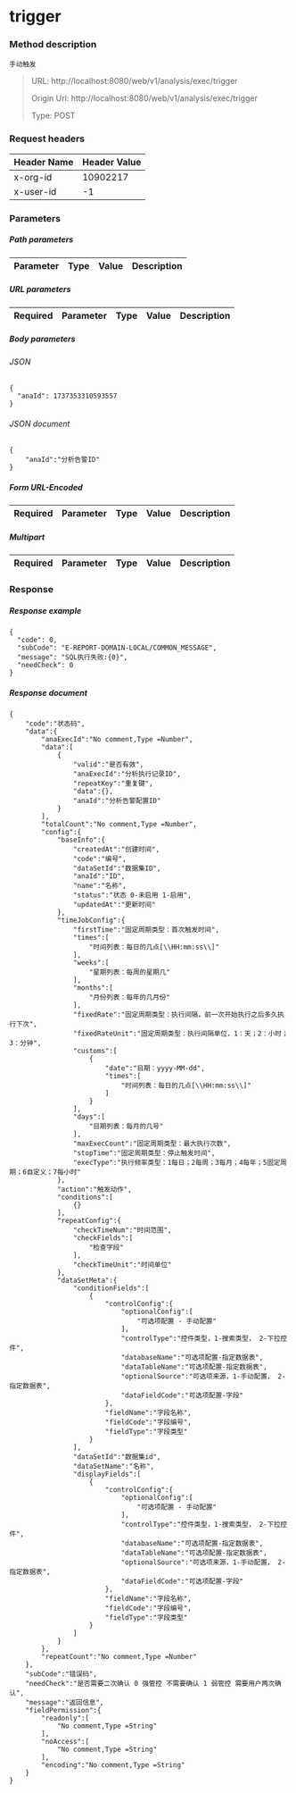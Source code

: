 # trigger

### Method description

```
手动触发
```

> URL: http://localhost:8080/web/v1/analysis/exec/trigger
>
> Origin Url: http://localhost:8080/web/v1/analysis/exec/trigger
>
> Type: POST


### Request headers

|Header Name| Header Value|
|---------|------|
|x-org-id|10902217|
|x-user-id|-1|

### Parameters

##### Path parameters

| Parameter | Type | Value | Description |
|---------|------|------|------------|


##### URL parameters

|Required| Parameter | Type | Value | Description |
|---------|---------|------|------|------------|


##### Body parameters

###### JSON

```
{
  "anaId": 1737353310593557
}
```

###### JSON document

```
{
	"anaId":"分析告警ID"
}
```


##### Form URL-Encoded
|Required| Parameter | Type | Value | Description |
|---------|---------|------|------|------------|


##### Multipart
|Required | Parameter | Type | Value | Description |
|---------|---------|------|------|------------|


### Response

##### Response example

```
{
  "code": 0,
  "subCode": "E-REPORT-DOMAIN-LOCAL/COMMON_MESSAGE",
  "message": "SQL执行失败:{0}",
  "needCheck": 0
}
```

##### Response document
```
{
	"code":"状态码",
	"data":{
		"anaExecId":"No comment,Type =Number",
		"data":[
			{
				"valid":"是否有效",
				"anaExecId":"分析执行记录ID",
				"repeatKey":"重复键",
				"data":{},
				"anaId":"分析告警配置ID"
			}
		],
		"totalCount":"No comment,Type =Number",
		"config":{
			"baseInfo":{
				"createdAt":"创建时间",
				"code":"编号",
				"dataSetId":"数据集ID",
				"anaId":"ID",
				"name":"名称",
				"status":"状态 0-未启用 1-启用",
				"updatedAt":"更新时间"
			},
			"timeJobConfig":{
				"firstTime":"固定周期类型：首次触发时间",
				"times":[
					"时间列表：每日的几点[\\HH:mm:ss\\]"
				],
				"weeks":[
					"星期列表：每周的星期几"
				],
				"months":[
					"月份列表：每年的几月份"
				],
				"fixedRate":"固定周期类型：执行间隔，前一次开始执行之后多久执行下次",
				"fixedRateUnit":"固定周期类型：执行间隔单位，1：天；2：小时；3：分钟",
				"customs":[
					{
						"date":"日期：yyyy-MM-dd",
						"times":[
							"时间列表：每日的几点[\\HH:mm:ss\\]"
						]
					}
				],
				"days":[
					"日期列表：每月的几号"
				],
				"maxExecCount":"固定周期类型：最大执行次数",
				"stopTime":"固定周期类型：停止触发时间",
				"execType":"执行频率类型：1每日；2每周；3每月；4每年；5固定周期；6自定义；7每小时"
			},
			"action":"触发动作",
			"conditions":[
				{}
			],
			"repeatConfig":{
				"checkTimeNum":"时间范围",
				"checkFields":[
					"检查字段"
				],
				"checkTimeUnit":"时间单位"
			},
			"dataSetMeta":{
				"conditionFields":[
					{
						"controlConfig":{
							"optionalConfig":[
								"可选项配置 - 手动配置"
							],
							"controlType":"控件类型，1-搜索类型， 2-下拉控件",
							"databaseName":"可选项配置-指定数据表",
							"dataTableName":"可选项配置-指定数据表",
							"optionalSource":"可选项来源，1-手动配置， 2-指定数据表",
							"dataFieldCode":"可选项配置-字段"
						},
						"fieldName":"字段名称",
						"fieldCode":"字段编号",
						"fieldType":"字段类型"
					}
				],
				"dataSetId":"数据集id",
				"dataSetName":"名称",
				"displayFields":[
					{
						"controlConfig":{
							"optionalConfig":[
								"可选项配置 - 手动配置"
							],
							"controlType":"控件类型，1-搜索类型， 2-下拉控件",
							"databaseName":"可选项配置-指定数据表",
							"dataTableName":"可选项配置-指定数据表",
							"optionalSource":"可选项来源，1-手动配置， 2-指定数据表",
							"dataFieldCode":"可选项配置-字段"
						},
						"fieldName":"字段名称",
						"fieldCode":"字段编号",
						"fieldType":"字段类型"
					}
				]
			}
		},
		"repeatCount":"No comment,Type =Number"
	},
	"subCode":"错误码",
	"needCheck":"是否需要二次确认 0 强管控 不需要确认 1 弱管控 需要用户两次确认",
	"message":"返回信息",
	"fieldPermission":{
		"readonly":[
			"No comment,Type =String"
		],
		"noAccess":[
			"No comment,Type =String"
		],
		"encoding":"No comment,Type =String"
	}
}
```


